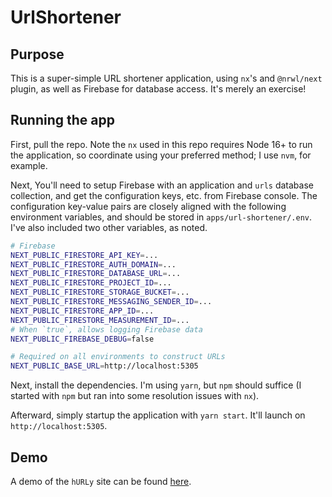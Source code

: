 # UrlShortener

## Purpose
This is a super-simple URL shortener application, using `nx`'s and `@nrwl/next` plugin, as well as Firebase for database access. It's merely an exercise!

## Running the app
First, pull the repo. Note the `nx` used in this repo requires Node 16+ to run the application, so coordinate using your preferred method; I use `nvm`, for example.

Next, You'll need to setup Firebase with an application and `urls` database collection, and get the configuration keys, etc. from Firebase console. The configuration key-value pairs are closely aligned with the following environment variables, and should be stored in `apps/url-shortener/.env`. I've also included two other variables, as noted.

```bash
# Firebase
NEXT_PUBLIC_FIRESTORE_API_KEY=...
NEXT_PUBLIC_FIRESTORE_AUTH_DOMAIN=...
NEXT_PUBLIC_FIRESTORE_DATABASE_URL=...
NEXT_PUBLIC_FIRESTORE_PROJECT_ID=...
NEXT_PUBLIC_FIRESTORE_STORAGE_BUCKET=...
NEXT_PUBLIC_FIRESTORE_MESSAGING_SENDER_ID=...
NEXT_PUBLIC_FIRESTORE_APP_ID=...
NEXT_PUBLIC_FIRESTORE_MEASUREMENT_ID=...
# When `true`, allows logging Firebase data
NEXT_PUBLIC_FIREBASE_DEBUG=false

# Required on all environments to construct URLs
NEXT_PUBLIC_BASE_URL=http://localhost:5305
```
Next, install the dependencies. I'm using `yarn`, but `npm` should suffice (I started with `npm` but ran into some resolution issues with `nx`).

Afterward, simply startup the application with `yarn start`. It'll launch on `http://localhost:5305`. 

## Demo
A demo of the `hURLy` site can be found [here](https://hurly.netlify.app/).